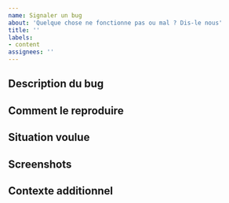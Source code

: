 ```yaml
---
name: Signaler un bug
about: 'Quelque chose ne fonctionne pas ou mal ? Dis-le nous'
title: ''
labels:
- content
assignees: ''
---
```


## Description du bug

## Comment le reproduire
<!-- Si utile, décris les étapes pour reproduire le bug -->

## Situation voulue
<!-- Décris ce que tu attendais si le bug n'avait pas eu lieu -->

## Screenshots
<!-- Si nécessaire, ajoute des screenshots pour illustrer le bug -->

## Contexte additionnel
<!-- Précise des détails autour du contexte (si c'est sur mobile, écran d'ordinateur...) -->
